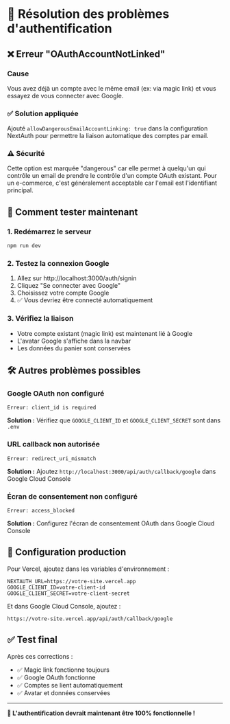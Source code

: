 # 🔧 Résolution des problèmes d'authentification

## ❌ Erreur "OAuthAccountNotLinked"

### **Cause**
Vous avez déjà un compte avec le même email (ex: via magic link) et vous essayez de vous connecter avec Google.

### **✅ Solution appliquée**
Ajouté `allowDangerousEmailAccountLinking: true` dans la configuration NextAuth pour permettre la liaison automatique des comptes par email.

### **⚠️ Sécurité**
Cette option est marquée "dangerous" car elle permet à quelqu'un qui contrôle un email de prendre le contrôle d'un compte OAuth existant. Pour un e-commerce, c'est généralement acceptable car l'email est l'identifiant principal.

## 🔄 Comment tester maintenant

### **1. Redémarrez le serveur**
```bash
npm run dev
```

### **2. Testez la connexion Google**
1. Allez sur http://localhost:3000/auth/signin
2. Cliquez "Se connecter avec Google"
3. Choisissez votre compte Google
4. ✅ Vous devriez être connecté automatiquement

### **3. Vérifiez la liaison**
- Votre compte existant (magic link) est maintenant lié à Google
- L'avatar Google s'affiche dans la navbar
- Les données du panier sont conservées

## 🛠️ Autres problèmes possibles

### **Google OAuth non configuré**
```
Erreur: client_id is required
```
**Solution :** Vérifiez que `GOOGLE_CLIENT_ID` et `GOOGLE_CLIENT_SECRET` sont dans `.env`

### **URL callback non autorisée**
```
Erreur: redirect_uri_mismatch
```
**Solution :** Ajoutez `http://localhost:3000/api/auth/callback/google` dans Google Cloud Console

### **Écran de consentement non configuré**
```
Erreur: access_blocked
```
**Solution :** Configurez l'écran de consentement OAuth dans Google Cloud Console

## 🎯 Configuration production

Pour Vercel, ajoutez dans les variables d'environnement :
```env
NEXTAUTH_URL=https://votre-site.vercel.app
GOOGLE_CLIENT_ID=votre-client-id
GOOGLE_CLIENT_SECRET=votre-client-secret
```

Et dans Google Cloud Console, ajoutez :
```
https://votre-site.vercel.app/api/auth/callback/google
```

## ✅ Test final

Après ces corrections :
- ✅ Magic link fonctionne toujours
- ✅ Google OAuth fonctionne  
- ✅ Comptes se lient automatiquement
- ✅ Avatar et données conservées

---

**🎯 L'authentification devrait maintenant être 100% fonctionnelle !**
